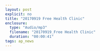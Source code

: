 ```yaml
---
layout: post
explicit: no
title: "20170919 Free Health Clinic"
enclosure:
  type: "Audio/mp3"
  filename: "20170919_Free Health Clinic"
  duration: "00:00:41"
tags: ap_news
---
```




